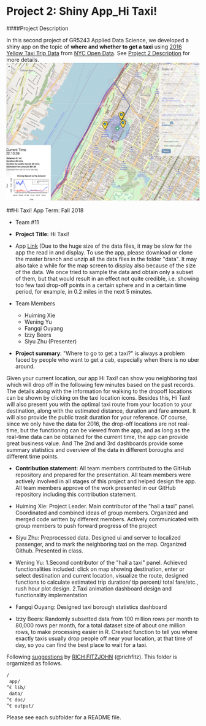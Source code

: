 # Project 2: Shiny App_Hi Taxi!
####Project Description

In this second project of GR5243 Applied Data Science, we developed a shiny app on the topic of **where and whether to get a taxi** using [2016 Yellow Taxi Trip Data](https://data.cityofnewyork.us/Transportation/2016-Yellow-Taxi-Trip-Data/k67s-dv2t) from [NYC Open Data](https://opendata.cityofnewyork.us/). See [Project 2 Description](doc/project2_desc.md) for more details.  
![screenshot](doc/figure1.png)

##Hi Taxi! App
Term: Fall 2018

+ Team #11
+ **Project Title:** Hi Taxi!
 + App [Link](https://judycom.shinyapps.io/yellowtaxinyc/)
 (Due to the huge size of the data files, it may be slow for the app the read in and display. To use the app, please download or clone the master branch and unzip all the data files in the folder "data". It may also take a while for the map screen to display also because of the size of the data. We once tried to sample the data and obtain only a subset of them, but that would result in an effect not quite credible, i.e. showing too few taxi drop-off points in a certain sphere and in a certain time period, for example, in 0.2 miles in the next 5 minutes.
 
 + Team Members
	+ Huiming Xie
	+ Wening Yu
	+ Fangqi Ouyang
	+ Izzy Beers
	+ Siyu Zhu (Presenter)

+ **Project summary**: "Where to go to get a taxi?" is always a problem faced by people who want to get a cab, especially when there is no uber around. 

 Given your current location, our app Hi Taxi! can show you neighboring taxi which will drop off in the following few minutes based on the past records. The details along with the information for walking to the dropoff locations can be shown by clicking on the taxi location icons. Besides this, Hi Taxi! will also present you with the optimal taxi route from your location to your destination, along with the estimated distance, duration and fare amount. It will also provide the public trasit duration for your reference. Of course, since we only have the data for 2016, the drop-off locations are not real-time, but the functioning can be viewed from the app, and as long as the real-time data can be obtained for the current time, the app can provide great business value. And The 2nd and 3rd dashboards provide some summary statistics and overview of the data in different boroughs and different time points.

+ **Contribution statement**: All team members contributed to the GitHub repository and prepared for the presentation. All team members were actively involved in all stages of this project and helped design the app. All team members approve of the work presented in our GitHub repository including this contribution statement.

 + Huiming Xie: Project Leader. Main contributor of the "hail a taxi" panel. Coordinated and combined ideas of group members. Organized and merged code written by different members. Actively communicated with group members to push forward progress of the project 
 + Siyu Zhu: Preprocessed data. Designed ui and server to localized passenger, and to mark the neighboring taxi on the map. Organized Github. Presented in class. 
 + Wening Yu: 1.Second contributor of the "hail a taxi" panel. Achieved functionalities included: click on map showing destination, enter or select destination and current location, visualize the route, designed functions to calculate estimated trip duration/ tip percent/ total fare/etc., rush hour plot design. 2.Taxi animation dashboard design and functionality implementation

 + Fangqi Ouyang: Designed taxi borough statistics dashboard
 + Izzy Beers: Randomly subsetted data from 100 million rows per month to 80,000 rows per month, for a total dataset size of about one million rows, to make processing easier in R.  Created function to tell you where exactly taxis usually drop people off near your location, at that time of day, so you can find the best place to wait for a taxi.






Following [suggestions](http://nicercode.github.io/blog/2013-04-05-projects/) by [RICH FITZJOHN](http://nicercode.github.io/about/#Team) (@richfitz). This folder is orgarnized as follows.

```
/
 app/
”€ lib/
 data/
”€ doc/
”€ output/
```

Please see each subfolder for a README file.

